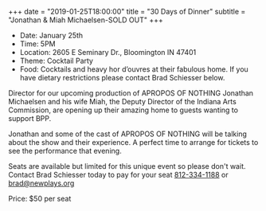 +++
date = "2019-01-25T18:00:00"
title = "30 Days of Dinner"
subtitle = "Jonathan & Miah Michaelsen-SOLD OUT"
+++
* Date: January 25th
* Time: 5PM
* Location: 2605 E Seminary Dr., Bloomington IN 47401
* Theme: Cocktail Party
* Food: Cocktails and heavy hor d’ouvres at their fabulous home. If you have dietary restrictions please contact Brad Schiesser below.

Director for our upcoming production of APROPOS OF NOTHING Jonathan Michaelsen and his wife Miah, the Deputy Director of the Indiana Arts Commission, are opening up their amazing home to guests wanting to support BPP.

Jonathan and some of the cast of APROPOS OF NOTHING will be talking about the show and their experience. A perfect time to arrange for tickets to see the performance that evening.

Seats are available but limited for this unique event so please don't wait. Contact Brad Schiesser today to pay for your seat  [812-334-1188](tel:+1-812-334-1188) or [brad@newplays.org](mailto:brad@newplays.org)

Price: $50 per seat
